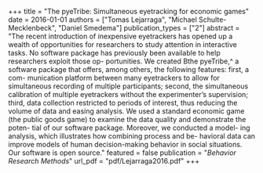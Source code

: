+++
title = "The pyeTribe: Simultaneous eyetracking for economic games"
date = 2016-01-01
authors = ["Tomas Lejarraga", "Michael Schulte-Mecklenbeck", "Daniel Smedema"]
publication_types = ["2"]
abstract = "The recent introduction of inexpensive eyetrackers has opened up a wealth of opportunities for researchers to study attention in interactive tasks. No software package has previously been available to help researchers exploit those op- portunities. We created Bthe pyeTribe,^ a software package that offers, among others, the following features: first, a com- munication platform between many eyetrackers to allow for simultaneous recording of multiple participants; second, the simultaneous calibration of multiple eyetrackers without the experimenter’s supervision; third, data collection restricted to periods of interest, thus reducing the volume of data and easing analysis. We used a standard economic game (the public goods game) to examine the data quality and demonstrate the poten- tial of our software package. Moreover, we conducted a model- ing analysis, which illustrates how combining process and be- havioral data can improve models of human decision-making behavior in social situations. Our software is open source."
featured = false
publication = "*Behavior Research Methods*"
url_pdf = "pdf/Lejarraga2016.pdf"
+++


